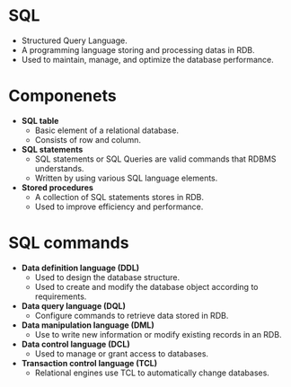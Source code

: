 # SQL
- Structured Query Language.
- A programming language storing and processing datas in RDB.
- Used to maintain, manage, and optimize the database performance.

# Componenets
- **SQL table**
    - Basic element of a relational database.
    - Consists of row and column.
- **SQL statements**
    - SQL statements or SQL Queries are valid commands that RDBMS understands.
    - Written by using various SQL language elements.
- **Stored procedures**
    - A collection of SQL statements stores in RDB.
    - Used to improve efficiency and performance.
 
# SQL commands
- **Data definition language (DDL)**
    - Used to design the database structure.
    - Used to create and modify the database object according to requirements.
- **Data query language (DQL)**
    - Configure commands to retrieve data stored in RDB.
- **Data manipulation language (DML)**
    - Use to write new information or modify existing records in an RDB.
- **Data control language (DCL)**
    - Used to manage or grant access to databases.
- **Transaction control language (TCL)**
    - Relational engines use TCL to automatically change databases.
